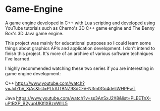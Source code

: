 # Game-Engine
A game engine developed in C++ with Lua scripting and developed using YouTube tutorials such as Cherno's 3D C++ game engine and The Benny Box's 3D Java game engine.

This project was mainly for educational purposes so I could learn some things about graphics APIs and application development. I don't intend to finish this project. It's more of an archive of various software techniques I've learned. 

I highly recommended watching these two series if you are interesting in game engine development:

C++ https://www.youtube.com/watch?v=JxIZbV_XjAs&list=PLlrATfBNZ98dC-V-N3m0Go4deliWHPFwT

Java https://www.youtube.com/watch?v=ss3AnSxJ2X8&list=PLEETnX-uPtBXP_B2yupUKlflXBznWIlL5
